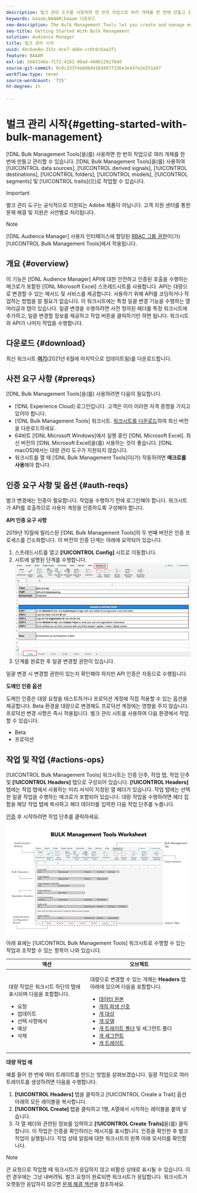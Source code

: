 ```yaml
---
description: 벌크 관리 도구를 사용하면 한 번의 작업으로 여러 개체를 한 번에 만들고 관리할 수 있습니다. 대량 관리 도구를 사용하여 데이터 소스, 파생된 신호, 대상, 폴더, 세그먼트 및 트레이트로 작업할 수 있습니다.
keywords: baaam;BAAAM;baaam 다운로드
seo-description: The Bulk Management Tools let you create and manage multiple objects at once with single operation. You can use Bulk Management Tools to work with data sources, derived signals, destinations, folders, segments, and traits.
seo-title: Getting Started With Bulk Management
solution: Audience Manager
title: 벌크 관리 시작
uuid: 4bc6ae0a-315c-4ce7-a68e-cc0c6c6aa2f1
feature: BAAAM
exl-id: 5603146e-7172-4181-90ad-4606129176dd
source-git-commit: 0c9c333f4e8d6d416d497f336e3e447e2e251d47
workflow-type: tm+mt
source-wordcount: '715'
ht-degree: 1%

---
```



# 벌크 관리 시작{#getting-started-with-bulk-management}

[!DNL Bulk Management Tools]을(를) 사용하면 한 번의 작업으로 여러 개체를 한 번에 만들고 관리할 수 있습니다. [!DNL Bulk Management Tools]을(를) 사용하여 [!UICONTROL data sources], [!UICONTROL derived signals], [!UICONTROL destinations], [!UICONTROL folders], [!UICONTROL models], [!UICONTROL segments] 및 [!UICONTROL traits]&#x200B;(으)로 작업할 수 있습니다.

>[!IMPORTANT]
>
>벌크 관리 도구는 공식적으로 지원되는 Adobe 제품이 아닙니다. 고객 지원 센터를 통한 문제 해결 및 지원은 사안별로 처리됩니다.

<!-- 

c_bulk_start.xml

 -->

>[!NOTE]
>
>[!DNL Audience Manager] 사용자 인터페이스에 할당된 [RBAC 그룹 권한](../../features/administration/administration-overview.md)이(가) [!UICONTROL Bulk Management Tools]에서 적용됩니다.

## 개요 {#overview}

이 기능은 [!DNL Audience Manager] API에 대한 안전하고 인증된 호출을 수행하는 매크로가 포함된 [!DNL Microsoft Excel] 스프레드시트를 사용합니다. API는 대량으로 변경할 수 있는 메서드 및 서비스를 제공합니다. 사용하기 위해 API를 코딩하거나 작업하는 방법을 알 필요가 없습니다. 이 워크시트에는 특정 일괄 변경 기능을 수행하는 열 머리글과 탭이 있습니다. 일괄 변경을 수행하려면 사전 정의된 헤더를 특정 워크시트에 추가하고, 일괄 변경할 정보를 제공하고 작업 버튼을 클릭하기만 하면 됩니다. 워크시트와 API가 나머지 작업을 수행합니다.

## 다운로드 {#download}

최신 워크시트 **[여기](assets/BAAAM_V2_20210609.xlsm)**(2021년 6월에 마지막으로 업데이트됨)를 다운로드합니다.

## 사전 요구 사항 {#prereqs}

[!DNL Bulk Management Tools]을(를) 사용하려면 다음이 필요합니다.

* [!DNL Experience Cloud] 로그인입니다. 고객은 이미 이러한 자격 증명을 가지고 있어야 합니다.
* [!DNL Bulk Management Tools] 워크시트. [워크시트를 다운로드](assets/BAAAM_V2_20210609.xlsm)하여 최신 버전을 다운로드하세요.
* 64비트 [!DNL Microsoft Windows]에서 실행 중인 [!DNL Microsoft Excel]. 최신 버전의 [!DNL Microsoft Excel]을(를) 사용하는 것이 좋습니다. [!DNL macOS]에서는 대량 관리 도구가 지원되지 않습니다.
* 워크시트를 열 때 [!DNL Bulk Management Tools]이(가) 작동하려면 **매크로를 사용**&#x200B;해야 합니다.

## 인증 요구 사항 및 옵션 {#auth-reqs}

벌크 변경에는 인증이 필요합니다. 작업을 수행하기 전에 로그인해야 합니다. 워크시트가 API를 호출하므로 사용자 계정을 인증하도록 구성해야 합니다.

**API 인증 요구 사항**

2019년 10월에 릴리스된 [!DNL Bulk Management Tools]의 두 번째 버전은 인증 프로세스를 간소화합니다. 이 버전의 인증 단계는 아래에 요약되어 있습니다.

1. 스프레드시트를 열고 **[!UICONTROL Config]** 시트로 이동합니다.
2. 시트에 설명된 단계를 수행합니다.
   ![](assets/baaam-authentication.png)
3. 단계를 완료한 후 일괄 변경할 권한이 있습니다.

일괄 변경 시 변경할 권한이 있는지 확인해야 하지만 API 인증은 자동으로 수행됩니다.

**도메인 인증 옵션**

도메인 인증은 대량 요청을 테스트하거나 프로덕션 계정에 직접 적용할 수 있는 옵션을 제공합니다. Beta 환경을 대량으로 변경해도 프로덕션 계정에는 영향을 주지 않습니다. 프로덕션 변경 사항은 즉시 적용됩니다. 벌크 관리 시트를 사용하여 다음 환경에서 작업할 수 있습니다.

* Beta
* 프로덕션

## 작업 및 작업 {#actions-ops}

[!UICONTROL Bulk Management Tools] 워크시트는 인증 단추, 작업 탭, 작업 단추 및 **[!UICONTROL Headers]** 탭으로 구성되어 있습니다. **[!UICONTROL Headers]** 탭에는 작업 탭에서 사용하는 미리 서식이 지정된 열 헤더가 있습니다. 작업 탭에는 선택한 일괄 작업을 수행하는 매크로가 포함되어 있습니다. 대량 작업을 수행하려면 헤더 집합을 해당 작업 탭에 복사하고 헤더 데이터를 입력한 다음 작업 단추를 누릅니다.

[인증](#auth-reqs) 후 시작하려면 작업 단추를 클릭하세요.

![](assets/baaam-worksheet.png)

아래 표에는 [!UICONTROL Bulk Management Tools] 워크시트로 수행할 수 있는 작업과 조작할 수 있는 항목이 나와 있습니다.

<table id="table_B9B3E09B692E42BAA52FB32C18B00709"> 
 <thead> 
  <tr> 
   <th colname="col1" class="entry"> 액션 </th> 
   <th colname="col2" class="entry"> 오브젝트 </th> 
  </tr> 
 </thead>
 <tbody> 
  <tr> 
   <td colname="col1"> <p>대량 작업은 워크시트 하단의 탭에 표시되며 다음을 포함합니다. </p> <p> 
     <ul id="ul_49F46B9E00C045D29E40258EB7BDCFBB"> 
      <li id="li_193C41EA19EF4D738FBA037D2BF9B05C">요청 </li> 
      <li id="li_5BE2E13D839F4958AAA5C01B7EFC5096">업데이트 </li> 
      <li id="li_4CCCC739795945DF8C89787F9A67EB88">선택 사항에서 </li> 
      <li id="li_C7D36D2BDF0448CEAF3A5EABE41038E8">예상 </li> 
      <li id="li_07A3E94326124A3092362D9896EB7732">삭제 </li> 
     </ul> </p> </td> 
   <td colname="col2"> <p>대량으로 변경할 수 있는 개체는 <b><span class="uicontrol"> Headers</span></b> 탭 아래에 있으며 다음을 포함합니다. </p> <p> 
     <ul id="ul_A7A96F2B1B63430B9A1E1184AC5FA8F2"> 
      <li id="li_E3D9E2E190B04BE685337AC6140C371C"> <a href="../../features/datasources-list-and-settings.md#data-sources-list-and-settings"> 데이터 원본</a> </li> 
      <li id="li_B645385E40684FA28770913EAF18CB2C"> <a href="../../features/derived-signals.md">개의 파생 신호</a> </li> 
      <li id="li_9059F8C4A41A410899BDEFC76D3F5949"> <a href="../../features/destinations/destinations.md">개 대상</a> </li> 
      <li> <a href="../../features/algorithmic-models/understanding-models.md">개 모델</a> </li> 
      <li id="li_BB5A445150754E53AA38C78461326932"> <a href="../../features/traits/trait-storage.md#trait-storage">개 트레이트 폴더</a> 및 세그먼트 폴더 </li> 
      <li id="li_7A27DBF64E0945CF8AE8C96E8C6EDA09"> <a href="../../features/segments/segments-purpose.md">개 세그먼트</a> </li> 
      <li id="li_A4640A34930040DEA8555EAF0AE2A702"> <a href="../../features/traits/trait-details-page.md">개 트레이트</a> </li> 
     </ul> </p> </td> 
  </tr> 
 </tbody> 
</table>

**대량 작업 예**

예를 들어 한 번에 여러 트레이트를 만드는 방법을 살펴보겠습니다. 일괄 작업으로 여러 트레이트를 생성하려면 다음을 수행합니다.

1. **[!UICONTROL Headers]** 탭을 클릭하고 [!UICONTROL Create a Trait] 옵션 아래의 모든 레이블을 복사합니다.
2. **[!UICONTROL Create]** 탭을 클릭하고 1행, A열에서 시작하는 레이블을 붙여 넣습니다.
3. 각 열 헤더와 관련된 정보를 입력하고 **[!UICONTROL Create Traits]**&#x200B;을(를) 클릭합니다. 이 작업은 인증을 확인하라는 메시지를 표시합니다. 인증을 확인한 후 벌크 작업이 실행됩니다. 작업 상태 알림에 대한 워크시트의 왼쪽 아래 모서리를 확인합니다.


>[!NOTE]
>
>큰 요청으로 작업할 때 워크시트가 응답하지 않고 비활성 상태로 표시될 수 있습니다. 이런 경우에는 그냥 내버려둬. 벌크 요청이 완료되면 워크시트가 응답합니다. 워크시트가 오랫동안 응답하지 않으면 [문제 해결 섹션](../../reference/bulk-management-tools/bulk-troubleshooting.md)을 참조하세요.
